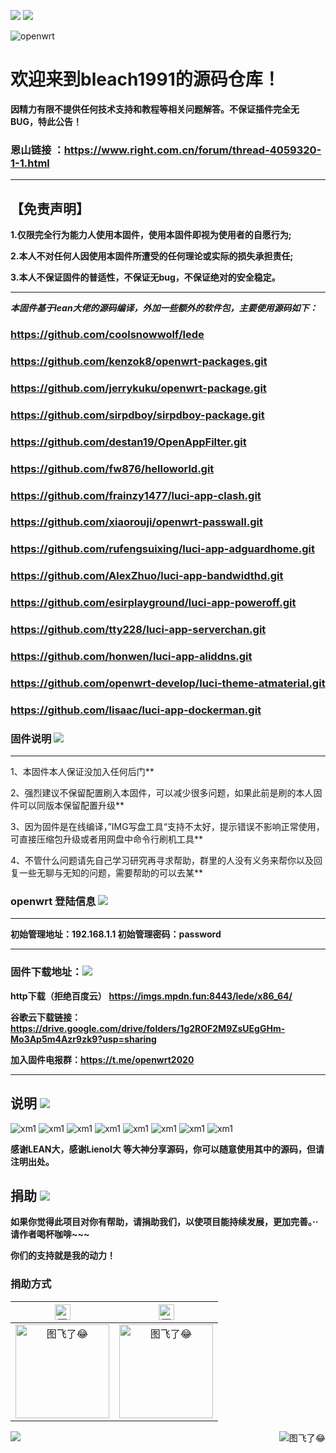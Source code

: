 ![](https://visitor-badge.glitch.me/badge?page_id=bleach1991-visitor-badge)
[![](https://img.shields.io/badge/TG群-点击加入-FFFFFF.svg)](https://t.me/openwrt2020)

![openwrt](https://user-images.githubusercontent.com/47608286/116703960-6fa77e80-a9fd-11eb-8077-f38610a4babc.png)


欢迎来到bleach1991的源码仓库！
=
**因精力有限不提供任何技术支持和教程等相关问题解答。不保证插件完全无BUG，特此公告！**

### 恩山链接 ：https://www.right.com.cn/forum/thread-4059320-1-1.html
------------------------------------------------------

## 【免责声明】
**1.仅限完全行为能力人使用本固件，使用本固件即视为使用者的自愿行为;**

**2.本人不对任何人因使用本固件所遭受的任何理论或实际的损失承担责任;**

**3.本人不保证固件的普适性，不保证无bug，不保证绝对的安全稳定。**

----------------------------------------------------

***本固件基于lean大佬的源码编译，外加一些额外的软件包，主要使用源码如下：***

### https://github.com/coolsnowwolf/lede
### https://github.com/kenzok8/openwrt-packages.git
### https://github.com/jerrykuku/openwrt-package.git
### https://github.com/sirpdboy/sirpdboy-package.git
### https://github.com/destan19/OpenAppFilter.git
### https://github.com/fw876/helloworld.git
### https://github.com/frainzy1477/luci-app-clash.git
### https://github.com/xiaorouji/openwrt-passwall.git
### https://github.com/rufengsuixing/luci-app-adguardhome.git
### https://github.com/AlexZhuo/luci-app-bandwidthd.git
### https://github.com/esirplayground/luci-app-poweroff.git
### https://github.com/tty228/luci-app-serverchan.git
### https://github.com/honwen/luci-app-aliddns.git
### https://github.com/openwrt-develop/luci-theme-atmaterial.git
### https://github.com/lisaac/luci-app-dockerman.git


### 固件说明 [![](https://img.shields.io/badge/-固件说明-F5F5F5.svg)](#固件说明-) 
---------------------------------------------------

1、本固件本人保证没加入任何后门**

2、强烈建议不保留配置刷入本固件，可以减少很多问题，如果此前是刷的本人固件可以同版本保留配置升级**

3、因为固件是在线编译，”IMG写盘工具“支持不太好，提示错误不影响正常使用，可直接压缩包升级或者用网盘中命令行刷机工具**

4、不管什么问题请先自己学习研究再寻求帮助，群里的人没有义务来帮你以及回复一些无聊与无知的问题，需要帮助的可以去某**


 
### openwrt 登陆信息 [![](https://img.shields.io/badge/-登陆信息-F5F5F5.svg)](#登陆信息-)

---------------------------------------------------------------------------------------  

**初始管理地址：192.168.1.1       初始管理密码：password**

---------------------------------------------------------------------------------------

### 固件下载地址：[![](https://img.shields.io/badge/-固件下载-F5F5F5.svg)](#固件下载-)

**http下载（拒绝百度云）**
**https://imgs.mpdn.fun:8443/lede/x86_64/**

**谷歌云下载链接：https://drive.google.com/drive/folders/1g2ROF2M9ZsUEgGHm-Mo3Ap5m4Azr9zk9?usp=sharing**

**加入固件电报群：https://t.me/openwrt2020**

--------------------------------------------------------------

## 说明 [![](https://img.shields.io/badge/-说明-F5F5F5.svg)](#说明-)



![xm1](img/plus/状态.JPG)
![xm1](img/plus/系统.JPG)
![xm1](img/plus/服务.JPG)
![xm1](img/plus/dockerman.JPG)
![xm1](img/plus/网络存储.JPG)
![xm1](img/plus/vpn.JPG)
![xm1](img/plus/网络.JPG)
![xm1](img/plus/带宽监控.JPG)

**感谢LEAN大，感谢Lienol大 等大神分享源码，你可以随意使用其中的源码，但请注明出处。**


## 捐助 [![](https://img.shields.io/badge/-捐助-F5F5F5.svg)](#捐助-) 

**如果你觉得此项目对你有帮助，请捐助我们，以使项目能持续发展，更加完善。··请作者喝杯咖啡~~~**

**你们的支持就是我的动力！**

### 捐助方式

|     <img src="https://img.shields.io/badge/-支付宝-F5F5F5.svg" href="#赞助支持本项目-" height="25" alt="图飞了😂"/>  |  <img src="https://img.shields.io/badge/-微信-F5F5F5.svg" height="25" alt="图飞了😂" href="#赞助支持本项目-"/>  | 
| :-----------------: | :-------------: |
|<img src="https://user-images.githubusercontent.com/47608286/116705490-2a844c00-a9ff-11eb-9b90-8e7378aae332.jpg" width="150" height="150" alt="图飞了😂" href="#赞助支持本项目-"/>|<img src="https://user-images.githubusercontent.com/47608286/116706779-94512580-aa00-11eb-9e0c-ade6ca5f0a87.png" width="150" height="150" alt="图飞了😂" href="#赞助支持本项目-"/>|

<a href="#readme">
    <img src="https://img.shields.io/badge/-返回顶部-orange.svg" alt="图飞了😂" title="返回顶部" align="right"/>
</a>

[![](https://img.shields.io/badge/TG群-点击加入-FFFFFF.svg)](https://t.me/openwrt2020)
